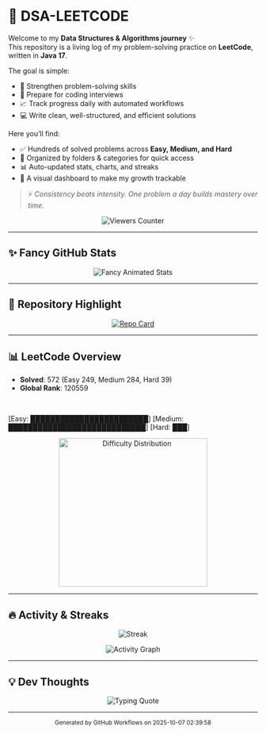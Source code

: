 
# 🚀 DSA-LEETCODE

Welcome to my **Data Structures & Algorithms journey** ✨  
This repository is a living log of my problem-solving practice on **LeetCode**, written in **Java 17**.  

The goal is simple:  
- 🧠 Strengthen problem-solving skills  
- 🎯 Prepare for coding interviews  
- 📈 Track progress daily with automated workflows  
- 💻 Write clean, well-structured, and efficient solutions  

Here you’ll find:
- ✅ Hundreds of solved problems across **Easy, Medium, and Hard**  
- 📂 Organized by folders & categories for quick access  
- 📊 Auto-updated stats, charts, and streaks  
- 🌟 A visual dashboard to make my growth trackable  

> ⚡ *Consistency beats intensity. One problem a day builds mastery over time.*


<p align="center">
  <img src="https://views-counter.vercel.app/badge?pageId=https://github.com/muralimanas30/DSA-LEETCODE&leftColor=000000&rightColor=0adb3f&type=total&label=Viewers&style=none" alt="Viewers Counter" />
</p>

---

## ✨ Fancy GitHub Stats

<p align="center">
  <img src="https://stats.maximjsx.com/api?username=muralimanas30&theme=forest_winter&dark_bg=5&border_radius=10&show_icons=true&title=✨%20DSA%20Progress%20✨&description=LeetCode+&+GitHub+stats+with+animated+background&footer=Keep%20coding%20🔥" alt="Fancy Animated Stats" />
</p>

---

## 📂 Repository Highlight

<p align="center">
  <a href="https://github.com/muralimanas30/DSA-LEETCODE">
    <img src="https://stats.maximjsx.com/api/pin/?username=muralimanas30&repo=DSA-LEETCODE&theme=beach&dark_bg=6&show_icons=true" alt="Repo Card" />
  </a>
</p>

---

## 📊 LeetCode Overview

- **Solved**: 572 (Easy 249, Medium 284, Hard 39)  
- **Global Rank**: 120559  


<br/>

[Easy: ████████████████████████] [Medium: ████████████████████████████] [Hard: ███]
<br/>

<p align="center">
  <img src="leetcode_pie.png" alt="Difficulty Distribution" width="300"/>
</p>

---

## 🔥 Activity & Streaks

<p align="center">
  <img src="https://streak-stats.demolab.com/?user=muralimanas30&theme=tokyonight&hide_border=true" alt="Streak" />
</p>
<p align="center">
  <img src="https://github-readme-activity-graph.vercel.app/graph?username=muralimanas30&theme=tokyo-night&hide_border=true" alt="Activity Graph" />
</p>

---

## 💡 Dev Thoughts

<p align="center">
  <img src="https://readme-typing-svg.herokuapp.com?size=22&duration=4000&color=36BCF7&center=true&width=700&lines=Code.+Debug.+Repeat.;Keep+learning;+keep+improving.;DSA+is+superpower.;Consistency+beats+results." alt="Typing Quote" />
</p>

---

<p align="center">
  <sup>Generated by GitHub Workflows on 2025-10-07 02:39:58</sup>
</p>
